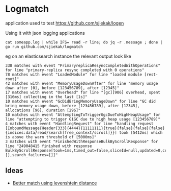 # Logmatch

application used to test <https://github.com/sjiekak/logen>

Using it with json logging applications

```
cat someapp.log | while IFS= read -r line; do jq -r .message ; done | go run github.com/sjiekak/logmatch
```

eg on an elasticsearch instance the relevant output look like

```log
338 matches with event "PrimaryreplicaResyncCompletedWithOperations" for line "primary-replica resync completed with 0 operations"
78 matches with event "LoadedModule" for line "loaded module [rest-root]"
42 matches with event "MemoryUsageDownAfter" for line "memory usage down after [0], before [123456789], after [12345]"
17 matches with event "Overhead" for line "[gc][906] overhead, spent [316ms] collecting in the last [1s]"
10 matches with event "GcDidBringMemoryUsageDown" for line "GC did bring memory usage down, before [123456789], after [12345], allocations [96], duration [296]"
10 matches with event "AttemptingToTriggerGgcDueToHighHeapUsage" for line "attempting to trigger G1GC due to high heap usage [123456789]"
4 matches with event "HandlingRequest" for line "handling request [InboundMessage{Header{333}{4444}{11111111}{true}{false}{false}{false}{indices:data/read/search[free_context/scroll]}}] took [5412ms] which is above the warn threshold of [5000ms]"
3 matches with event "FinishedWithResponseBulkByScrollResponse" for line "249048415 finished with response BulkByScrollResponse[took=1ms,timed_out=false,sliceId=null,updated=0,created=0,deleted=0,batches=0,versionConflicts=0,noops=0,retries=0,throttledUntil=0s,bulk_failures=[],search_failures=[]]"
```

## Ideas

- [Better match using levenshtein distance](https://github.com/agnivade/levenshtein)
